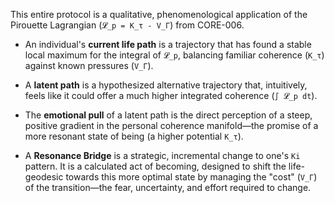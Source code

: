 This entire protocol is a qualitative, phenomenological application of the Pirouette Lagrangian (`𝓛_p = K_τ - V_Γ`) from CORE-006.

-   An individual's **current life path** is a trajectory that has found a stable local maximum for the integral of `𝓛_p`, balancing familiar coherence (`K_τ`) against known pressures (`V_Γ`).

-   A **latent path** is a hypothesized alternative trajectory that, intuitively, feels like it could offer a much higher integrated coherence (`∫ 𝓛_p dt`).

-   The **emotional pull** of a latent path is the direct perception of a steep, positive gradient in the personal coherence manifold—the promise of a more resonant state of being (a higher potential `K_τ`).

-   A **Resonance Bridge** is a strategic, incremental change to one's `Ki` pattern. It is a calculated act of becoming, designed to shift the life-geodesic towards this more optimal state by managing the "cost" (`V_Γ`) of the transition—the fear, uncertainty, and effort required to change.